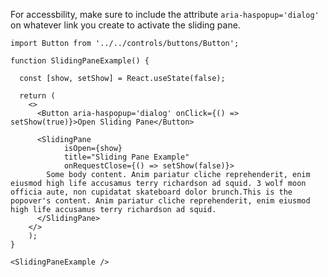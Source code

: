 For accessbility, make sure to include the attribute `aria-haspopup='dialog'` on whatever link you create to activate the sliding pane.

```
import Button from '../../controls/buttons/Button';

function SlidingPaneExample() {

  const [show, setShow] = React.useState(false);

  return (
    <>
      <Button aria-haspopup='dialog' onClick={() => setShow(true)}>Open Sliding Pane</Button>

      <SlidingPane
            isOpen={show}
            title="Sliding Pane Example"
            onRequestClose={() => setShow(false)}>
        Some body content. Anim pariatur cliche reprehenderit, enim eiusmod high life accusamus terry richardson ad squid. 3 wolf moon officia aute, non cupidatat skateboard dolor brunch.This is the popover's content. Anim pariatur cliche reprehenderit, enim eiusmod high life accusamus terry richardson ad squid.
      </SlidingPane>
    </>
    );
}

<SlidingPaneExample />
```
